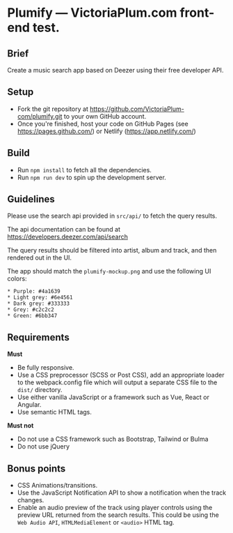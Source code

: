 # Plumify — VictoriaPlum.com front-end test.

## Brief

Create a music search app based on Deezer using their free developer API.  

## Setup

* Fork the git repository at https://github.com/VictoriaPlum-com/plumify.git to your own GitHub account.
* Once you're finished, host your code on GitHub Pages 
(see https://pages.github.com/) or Netlify (https://app.netlify.com/)

## Build

* Run `npm install` to fetch all the dependencies.
* Run `npm run dev` to spin up the development server.

## Guidelines

Please use the search api provided in `src/api/` to fetch the query results. 

The api documentation can be found at 
https://developers.deezer.com/api/search

The query results should be filtered into artist, album and track, and then 
rendered out in the UI.  

The app should match the `plumify-mockup.png` and use the following UI 
colors: 

```
* Purple: #4a1639
* Light grey: #6e4561
* Dark grey: #333333
* Grey: #c2c2c2
* Green: #6bb347
```

## Requirements

**Must**

* Be fully responsive.
* Use a CSS preprocessor (SCSS or Post CSS), add an appropriate loader 
  to the webpack.config file which will output a separate CSS file to the `dist/` directory.
* Use either vanilla JavaScript or a framework such as Vue, React or Angular.  
* Use semantic HTML tags.

**Must not**

* Do not use a CSS framework such as Bootstrap, Tailwind or Bulma
* Do not use jQuery

## Bonus points

* CSS Animations/transitions.
* Use the JavaScript Notification API to show a notification when the track changes.
* Enable an audio preview of the track using player controls using the preview URL returned from the
  search results. This could be using the `Web Audio API`, 
 `HTMLMediaElement` or `<audio>` HTML tag. 
